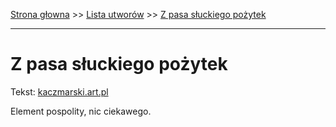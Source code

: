[Strona głowna](../index.md) >> [Lista utworów](../list.md) >> [Z pasa słuckiego pożytek](671.md)

---

# Z pasa słuckiego pożytek

Tekst: [kaczmarski.art.pl](https://www.kaczmarski.art.pl/tworczosc/wiersze/z-pasa-sluckiego-pozytek/)

Element pospolity, nic ciekawego.